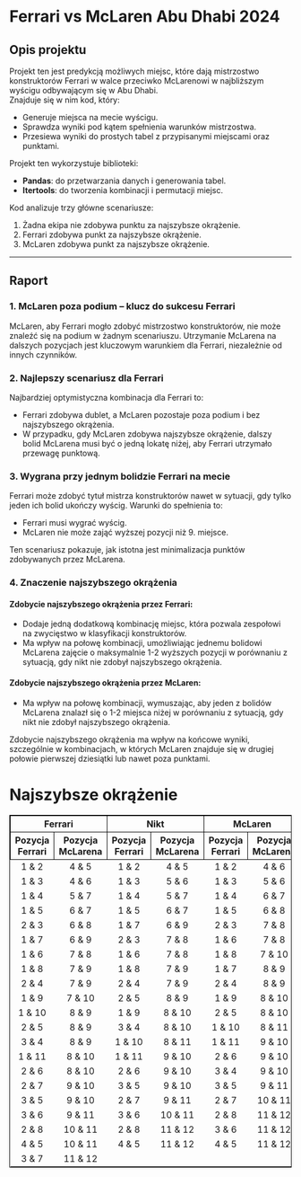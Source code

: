 # Ferrari vs McLaren Abu Dhabi 2024

## Opis projektu

Projekt ten jest predykcją możliwych miejsc, które dają mistrzostwo konstruktorów Ferrari w walce przeciwko McLarenowi w najbliższym wyścigu odbywającym się w Abu Dhabi.  
Znajduje się w nim kod, który:
- Generuje miejsca na mecie wyścigu.
- Sprawdza wyniki pod kątem spełnienia warunków mistrzostwa.
- Przesiewa wyniki do prostych tabel z przypisanymi miejscami oraz punktami.

Projekt ten wykorzystuje biblioteki:
- **Pandas**: do przetwarzania danych i generowania tabel.
- **Itertools**: do tworzenia kombinacji i permutacji miejsc.

Kod analizuje trzy główne scenariusze:
1. Żadna ekipa nie zdobywa punktu za najszybsze okrążenie.
2. Ferrari zdobywa punkt za najszybsze okrążenie.
3. McLaren zdobywa punkt za najszybsze okrążenie.

---

## Raport

### 1. McLaren poza podium – klucz do sukcesu Ferrari
McLaren, aby Ferrari mogło zdobyć mistrzostwo konstruktorów, nie może znaleźć się na podium w żadnym scenariuszu. Utrzymanie McLarena na dalszych pozycjach jest kluczowym warunkiem dla Ferrari, niezależnie od innych czynników.


### 2. Najlepszy scenariusz dla Ferrari
Najbardziej optymistyczna kombinacja dla Ferrari to:
- Ferrari zdobywa dublet, a McLaren pozostaje poza podium i bez najszybszego okrążenia.
- W przypadku, gdy McLaren zdobywa najszybsze okrążenie, dalszy bolid McLarena musi być o jedną lokatę niżej, aby Ferrari utrzymało przewagę punktową.


### 3. Wygrana przy jednym bolidzie Ferrari na mecie
Ferrari może zdobyć tytuł mistrza konstruktorów nawet w sytuacji, gdy tylko jeden ich bolid ukończy wyścig. Warunki do spełnienia to:
- Ferrari musi wygrać wyścig.
- McLaren nie może zająć wyższej pozycji niż 9. miejsce.

Ten scenariusz pokazuje, jak istotna jest minimalizacja punktów zdobywanych przez McLarena.


### 4. Znaczenie najszybszego okrążenia

#### Zdobycie najszybszego okrążenia przez Ferrari:
- Dodaje jedną dodatkową kombinację miejsc, która pozwala zespołowi na zwycięstwo w klasyfikacji konstruktorów.
- Ma wpływ na połowę kombinacji, umożliwiając jednemu bolidowi McLarena zajęcie o maksymalnie 1-2 wyższych pozycji w porównaniu z sytuacją, gdy nikt nie zdobył najszybszego okrążenia.

#### Zdobycie najszybszego okrążenia przez McLaren:
- Ma wpływ na połowę kombinacji, wymuszając, aby jeden z bolidów McLarena znalazł się o 1-2 miejsca niżej w porównaniu z sytuacją, gdy nikt nie zdobył najszybszego okrążenia.


Zdobycie najszybszego okrążenia ma wpływ na końcowe wyniki, szczególnie w kombinacjach, w których McLaren znajduje się w drugiej połowie pierwszej dziesiątki lub nawet poza punktami.

# Najszybsze okrążenie
<table style="width:100%; border-collapse:collapse; text-align:center; border: 1px solid black;">
    <thead>
        <tr>
            <th colspan="2" style="border: 1px solid black;">Ferrari</th>
            <th colspan="2" style="border: 1px solid black;">Nikt</th>
            <th colspan="2" style="border: 1px solid black;">McLaren</th>
        </tr>
        <tr>
            <th style="border: 1px solid black;">Pozycja Ferrari</th>
            <th style="border: 1px solid black;">Pozycja McLarena</th>
            <th style="border: 1px solid black;">Pozycja Ferrari</th>
            <th style="border: 1px solid black;">Pozycja McLarena</th>
            <th style="border: 1px solid black;">Pozycja Ferrari</th>
            <th style="border: 1px solid black;">Pozycja McLarena</th>
        </tr>
    </thead>
    <tbody>
        <tr><td>1 & 2</td><td>4 & 5</td><td>1 & 2</td><td>4 & 5</td><td>1 & 2</td><td>4 & 6</td></tr>
        <tr><td>1 & 3</td><td>4 & 6</td><td>1 & 3</td><td>5 & 6</td><td>1 & 3</td><td>5 & 6</td></tr>
        <tr><td>1 & 4</td><td>5 & 7</td><td>1 & 4</td><td>5 & 7</td><td>1 & 4</td><td>6 & 7</td></tr>
        <tr><td>1 & 5</td><td>6 & 7</td><td>1 & 5</td><td>6 & 7</td><td>1 & 5</td><td>6 & 8</td></tr>
        <tr><td>2 & 3</td><td>6 & 8</td><td>1 & 7</td><td>6 & 9</td><td>2 & 3</td><td>7 & 8</td></tr>
        <tr><td>1 & 7</td><td>6 & 9</td><td>2 & 3</td><td>7 & 8</td><td>1 & 6</td><td>7 & 8</td></tr>
        <tr><td>1 & 6</td><td>7 & 8</td><td>1 & 6</td><td>7 & 8</td><td>1 & 8</td><td>7 & 10</td></tr>
        <tr><td>1 & 8</td><td>7 & 9</td><td>1 & 8</td><td>7 & 9</td><td>1 & 7</td><td>8 & 9</td></tr>
        <tr><td>2 & 4</td><td>7 & 9</td><td>2 & 4</td><td>7 & 9</td><td>2 & 4</td><td>8 & 9</td></tr>
        <tr><td>1 & 9</td><td>7 & 10</td><td>2 & 5</td><td>8 & 9</td><td>1 & 9</td><td>8 & 10</td></tr>
        <tr><td>1 & 10</td><td>8 & 9</td><td>1 & 9</td><td>8 & 10</td><td>2 & 5</td><td>8 & 10</td></tr>
        <tr><td>2 & 5</td><td>8 & 9</td><td>3 & 4</td><td>8 & 10</td><td>1 & 10</td><td>8 & 11</td></tr>
        <tr><td>3 & 4</td><td>8 & 9</td><td>1 & 10</td><td>8 & 11</td><td>1 & 11</td><td>9 & 10</td></tr>
        <tr><td>1 & 11</td><td>8 & 10</td><td>1 & 11</td><td>9 & 10</td><td>2 & 6</td><td>9 & 10</td></tr>
        <tr><td>2 & 6</td><td>8 & 10</td><td>2 & 6</td><td>9 & 10</td><td>3 & 4</td><td>9 & 10</td></tr>
        <tr><td>2 & 7</td><td>9 & 10</td><td>3 & 5</td><td>9 & 10</td><td>3 & 5</td><td>9 & 11</td></tr>
        <tr><td>3 & 5</td><td>9 & 10</td><td>2 & 7</td><td>9 & 11</td><td>2 & 7</td><td>10 & 11</td></tr>
        <tr><td>3 & 6</td><td>9 & 11</td><td>3 & 6</td><td>10 & 11</td><td>2 & 8</td><td>11 & 12</td></tr>
        <tr><td>2 & 8</td><td>10 & 11</td><td>2 & 8</td><td>11 & 12</td><td>3 & 6</td><td>11 & 12</td></tr>
        <tr><td>4 & 5</td><td>10 & 11</td><td>4 & 5</td><td>11 & 12</td><td>4 & 5</td><td>11 & 12</td></tr>
        <tr><td>3 & 7</td><td>11 & 12</td><td></td><td></td><td></td><td></td></tr>
    </tbody>
</table>



